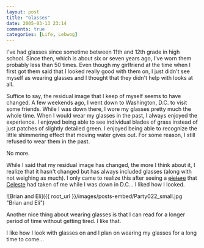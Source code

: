 ```yaml
---
layout: post
title: "Glasses"
date: 2005-03-13 23:14
comments: true
categories: [Life, Lebwog]
---
```

I've had glasses since sometime between 11th and 12th grade in high school.  Since then, which is about six or seven years ago, I've worn them probably less than 50 times.  Even though my girlfriend at the time when I first got them said that I looked really good with them on, I just didn't see myself as wearing glasses and I thought that they didn't help with looks at all.

Suffice to say, the residual image that I keep of myself seems to have changed.  A few weekends ago, I went down to Washington, D.C. to visit some friends.  While I was down there, I wore my glasses pretty much the whole time.  When I would wear my glasses in the past, I always enjoyed the experience.  I enjoyed being able to see individual blades of grass instead of just patches of slightly detailed green.  I enjoyed being able to recognize the little shimmering effect that moving water gives out.  For some reason, I still refused to wear them in the past.

No more.

While I said that my residual image has changed, the more I think about it, I realize that it hasn't changed but has always included glasses (along with not weighing as much).  I only came to realize this after seeing a [<strike>picture</strike>](http://gallery.lebwog.com/seele/DC_feb_05/Party022_small) that [Celeste](http://weblog.obso1337.org) had taken of me while I was down in D.C...  I liked how I looked.

![Brian and Eli]({{ root_url }}/images/posts-embed/Party022_small.jpg "Brian and Eli")

Another nice thing about wearing glasses is that I can read for a longer period of time without getting tired.  I like that.

I like how I look with glasses on and I plan on wearing my glasses for a long time to come...
